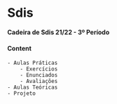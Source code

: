 # Sdis

**Cadeira de Sdis 21/22 - 3º Período**

#### Content
	- Aulas Práticas
		- Exercícios
		- Enunciados
		- Avaliações
	- Aulas Teóricas
	- Projeto
